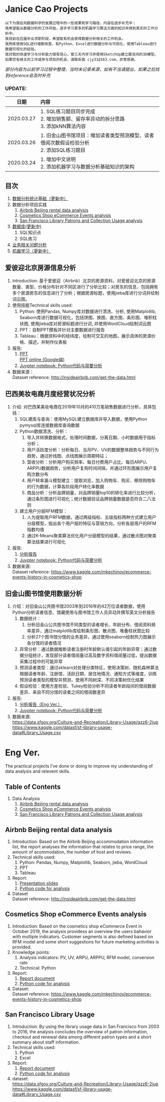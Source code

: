 # Janice Cao Projects
    以下为我在向数据科学的发展过程中的一些成果和学习路径，内容在逐步补充中；  
    我希望能从数据分析的工作开始，逐步学习更多的机器学习算法方面的知识并用到真实的工作分析中。  
    我目前在应届毕业求职阶段，希望能有机会获得数据分析相关的工作机会。  
    我熟练使用SQL进行增删改查，有Python、Excel进行数据分析与可视化，使用Tableau进行数据可视化的经验。  
    我对我的快速学习与分析能力很有信心，曾三天内学习并使用SketchUp建立展览间的3D模型。  
    如果您有相关的工作或参与项目的机会，请联系我 cjy31@163.com，非常感谢。

*部分内容为以前学习过程中整理，当时未记录来源，如有不当请提出，如果之后找到reference会及时补充*

### UPDATE:   
|日期|内容|
|:-:|:-|
|2020.03.27|1. SQL练习题目同步完成 <br> 2. 增加销售额、留存率异动的拆分思路 <br> 3. 添加kNN算法内容|  
|2020.03.26|1. 旧金山图书馆项目：增加读者类型预测模型、读者借阅次数假设检验分析 <br> 2. 添加SQL练习题目|  
|2020.03.24|1. 增加中文说明 <br> 2. 添加机器学习与数据分析基础知识的架构|  

## 目次
1. [数据分析统计基础（更新中）](statistical_probability)
2. 数据分析项目实践
    1. [Airbnb Beijing rental data analysis](#airbnb2)
    2. [Cosmetics Shop eCommerce Events analysis](#cosmetics2)  
    3. [San Francisco Library Patrons and Collection Usage analysis](#sf2)  
3. [数据库(更新中)](SQL)
    1. SQL知识点
    2. SQL练习
4. [业务相关问题分析](senario_analysis)
5. [机器学习（更新中）](Machine_learning)

## <span id = "airbnb2">爱彼迎北京房源信息分析</span>  
1. Introduction: 基于爱彼迎（Airbnb）北京的房源资料，对爱彼迎北京的房源数量、类型、价格分布针对不同区进行了分析比较；对房东的信息，包括拥有多个房源房东的信息进行了分析；根据房源标题，使用jieba库进行分词并绘制词云图。
2. 使用技能Technical skills used:  
    1. Python: 使用Pandas, Numpy库对数据进行清洗、分析, 使用Matplotlib, Seaborn库进行数据可视化，包括饼图、换图、直方图、条形图、堆积柱状图, 使用jieba库对房源标题进行分词, 并使用WordCloud绘制词云图  
    2. PPT：自制PPT模板并针对主要数据进行报告
    3. Tableau：根据资料中的经纬度，绘制可交互的地图，展示具体的房源价格、描述，并制作仪表板
3. 报告:
    1. [PPT](01_airbnb_beijing/Airbnb_Beijing_presentation.pdf)  
    [PPT online (Google端)](https://drive.google.com/open?id=1Ll-_WxqQtc6lezQsmIO94QS7JWmb0dWU)
    2. [Juypter notebook: Python代码与简要分析](01_airbnb_beijing/airbnb_beijing_python.ipynb)
4. 数据来源：  
  Dataset reference: http://insideairbnb.com/get-the-data.html  

## <span id = "cosmetics2">巴西美妆电商月度经营状况分析</span>
1. 介绍: 对巴西某美妆电商在2019年10月的410万笔销售数据进行分析，具体包括： 
    1. SQL建库与查询：使用MySQL建立数据库并导入数据，使用Python pymysql库连接数据库查询数据
    2. Python数据清洗、分析：
        1. 导入并转换数据格式，处理时间数据，分离日期、小时数据用于指标分析；
        2. 用户活跃度分析：分析每日、当月PV、UV的数据整体趋势与不同行为趋势，通过折线图、点线图展示周期特征；
        3. 营收分析：分析用户购买频率、每日付费用户占比、每日ARPU、ARPPU数据趋势，分析用户复购时间间隔，并通过环形图展示用户复购次数分布
        4. 用户转率漏斗模型建立：提取浏览、加入购物车、购买、移除购物车的行为数据，计算各阶段用户转化率数据
        5. 商品分析：分析品牌销量，对品牌销量top10的转化率进行比较分析，通过条形图进行可视化；统计数据验证品牌销量数据是否符合二八法则
    3. 建立用户分层RFM模型：
        1. 人为提取用户RFM数据，通过两级指标、五级指标两种方式建立用户分层模型，指出各个用户层的特征与营销方向，分析各层用户的RFM指数均值
        2. 通过K-Means聚类算法优化用户分层模型的结果，通过散点图对聚类算法结果进行可视化
2. 报告:  
    1. [分析报告](02_cosmetic_ecommerce/Ecommerce_events_history_in_cosmetics_shop.pdf)  
    2. [Juypter notebook: Python代码与简要分析](02_cosmetic_ecommerce/Cosmetic_Ecommerce_Shop_User_Events_Analysis.ipynb)
3. 数据来源:  
    Dataset reference: https://www.kaggle.com/mkechinov/ecommerce-events-history-in-cosmetics-shop

## <span id = "sf2">旧金山图书馆使用数据分析</span>
1. 介绍：对旧金山公共图书馆2003年到2016年的42万位读者数据，使用Python分析读者信息、馆藏使用与图书馆工作人员异动并撰写英文分析报告
    1. 数据统计：  
        1. 分析旧金山公共图书馆不同类型的读者增长、年龄分布、借阅资料频率差异，通过matplotlib库绘制条形图、散点图、堆叠柱状图比较  
        2. 分析27个图书馆分馆的业务差异，通过使用seaborn绘制热力图展示各分馆的读者情况
    2. 异常分析：通过数据推断读者注册时年龄默认值引起的年龄异常；通过数据分组统计，发现部分读者借阅量过高及数字资料借阅量过低，提出数据采集过程中的可能异常  
    3. 预测读者类型：通过sklearn对处理分类特征，使用决策树、随机森林算法根据读者年龄、注册馆、活跃日期、居住地情况、通知方式等维度，训练预测读者类型的模型并预测，使用不同树深、不同决策树优化结果  
    4. 假设检验：使用方差检验、Tukey检验分析不同读者年龄段间的借阅数据差异、来自不同分馆的读者之间的借阅数差异  
3. 报告:  
    1. [分析报告（Eng Ver.）](03_sf_library/San_Francisco_Library_Usage_analysis_report.pdf)
    2. [Juypter notebook: Python代码与简要分析](03_sf_library/SF_library_usage_analysis.ipynb)
4. 数据来源:  
https://data.sfgov.org/Culture-and-Recreation/Library-Usage/qzz6-2jup  
https://www.kaggle.com/datasf/sf-library-usage-data#Library_Usage.csv

# Eng Ver.
The practical projects I've done or doing to improve my understanding of data analysis and relevent skills.  

## Table of Contents  
1. Data Analysis
    1. [Airbnb Beijing rental data analysis](#airbnb)
    2. [Cosmetics Shop eCommerce Events analysis](#cosmetics)  
    3. [San Francisco Library Patrons and Collection Usage analysis](#sf)  

## <span id = "airbnb">Airbnb Beijing rental data analysis</span>  
1. Introduction: Based on the Airbnb Beijing accommodation information list, the report analyses the information that relates to price range, the amount of acommodation, the number of host and reviews.
2. Technical skills used:  
    1. Python: Pandas, Numpy, Matplotlib, Seaborn, jieba, WordCloud  
    2. PPT
    3. Tableau
3. Report:
    1. [Presentation slides](01_airbnb_beijing/Airbnb_Beijing_presentation.pdf)
    2. [Python code for analysis](01_airbnb_beijing/airbnb_beijing_python.ipynb)
4. Dataset  
  Dataset reference: http://insideairbnb.com/get-the-data.html  

## <span id = "cosmetics">Cosmetics Shop eCommerce Events analysis</span>
1. Introduction: Based on the cosmetics shop eCommerce Event in October 2019, the analysis providess an overview the users bahavior with multiple indicators. Customer segments is also defined based on RFM model and some short suggestions for future marketing activities is provided.    
2. Knowledge points:
    1. Analysis indicators: PV, UV, ARPU, ARPPU, RFM model, conversion rate  
    2. Technical: Python
3. Report:  
    1. [Report document](02_cosmetic_ecommerce/Ecommerce_events_history_in_cosmetics_shop.pdf)  
    2. [Python code for analysis](02_cosmetic_ecommerce/Cosmetic_Ecommerce_Shop_User_Events_Analysis.ipynb)
4. Dataset:  
    Dataset reference: https://www.kaggle.com/mkechinov/ecommerce-events-history-in-cosmetics-shop

## <span id = "sf">San Francisco Library Usage</span>
1. Introduction: By using the library usage data in San Francisco from 2003 to 2016, the analysis concludes the overview of patron information, checkout and renewal data among different patron types and a short summary about staff information.
2. Technical skills used:
    1. Python
    2. Excel
3. Report:  
    1. [Report document](03_sf_library/San_Francisco_Library_Usage_analysis_report.pdf)
    2. [Python code for analysis](03_sf_library/SF_library_usage_analysis.ipynb)
4. dataset:  
https://data.sfgov.org/Culture-and-Recreation/Library-Usage/qzz6-2jup  
https://www.kaggle.com/datasf/sf-library-usage-data#Library_Usage.csv


